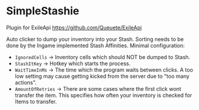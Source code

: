 # SimpleStashie

Plugin for ExileApi https://github.com/Queuete/ExileApi

Auto clicker to dump your inventory into your Stash. Sorting needs to be done by the Ingame implemented Stash Affinities.
Minimal configuration:

* `IgnoredCells` -> Inventory cells which should NOT be dumped to Stash.
* `StashItKey` -> Hotkey which starts the process.
* `WaitTimeInMs` -> The time which the program waits between clicks. A too low setting may cause getting kicked from the server due to "too many actions".
* `AmountOfRetries` -> There are some cases where the first click wont transfer the item. This specifies how often your inventory is checked for Items to transfer.
